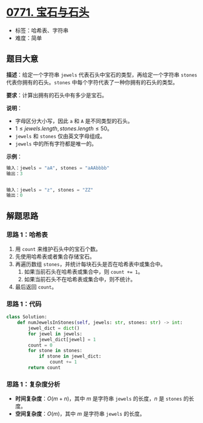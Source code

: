 # [0771. 宝石与石头](https://leetcode.cn/problems/jewels-and-stones/)

- 标签：哈希表、字符串
- 难度：简单

## 题目大意

**描述**：给定一个字符串 `jewels` 代表石头中宝石的类型，再给定一个字符串 `stones` 代表你拥有的石头。`stones` 中每个字符代表了一种你拥有的石头的类型。

**要求**：计算出拥有的石头中有多少是宝石。

**说明**：

- 字母区分大小写，因此 `a` 和 `A` 是不同类型的石头。
- $1 \le jewels.length, stones.length \le 50$。
- `jewels` 和 `stones` 仅由英文字母组成。
- `jewels` 中的所有字符都是唯一的。

**示例**：

```Python
输入：jewels = "aA", stones = "aAAbbbb"
输出：3


输入：jewels = "z", stones = "ZZ"
输出：0
```

## 解题思路

### 思路 1：哈希表

1. 用 `count` 来维护石头中的宝石个数。
2. 先使用哈希表或者集合存储宝石。
3. 再遍历数组 `stones`，并统计每块石头是否在哈希表中或集合中。
   1. 如果当前石头在哈希表或集合中，则 `count += 1`。
   2. 如果当前石头不在哈希表或集合中，则不统计。
4. 最后返回 `count`。

### 思路 1：代码

```Python
class Solution:
    def numJewelsInStones(self, jewels: str, stones: str) -> int:
        jewel_dict = dict()
        for jewel in jewels:
            jewel_dict[jewel] = 1
        count = 0
        for stone in stones:
            if stone in jewel_dict:
                count += 1
        return count
```

### 思路 1：复杂度分析

- **时间复杂度**：$O(m + n)$，其中 $m$ 是字符串 `jewels` 的长度，$n$ 是 `stones` 的长度。
- **空间复杂度**：$O(m)$，其中 $m$ 是字符串 `jewels` 的长度。

